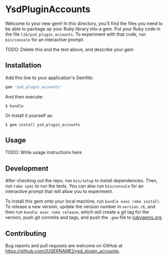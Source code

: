 # YsdPluginAccounts

Welcome to your new gem! In this directory, you'll find the files you need to be able to package up your Ruby library into a gem. Put your Ruby code in the file `lib/ysd_plugin_accounts`. To experiment with that code, run `bin/console` for an interactive prompt.

TODO: Delete this and the text above, and describe your gem

## Installation

Add this line to your application's Gemfile:

```ruby
gem 'ysd_plugin_accounts'
```

And then execute:

    $ bundle

Or install it yourself as:

    $ gem install ysd_plugin_accounts

## Usage

TODO: Write usage instructions here

## Development

After checking out the repo, run `bin/setup` to install dependencies. Then, run `rake spec` to run the tests. You can also run `bin/console` for an interactive prompt that will allow you to experiment.

To install this gem onto your local machine, run `bundle exec rake install`. To release a new version, update the version number in `version.rb`, and then run `bundle exec rake release`, which will create a git tag for the version, push git commits and tags, and push the `.gem` file to [rubygems.org](https://rubygems.org).

## Contributing

Bug reports and pull requests are welcome on GitHub at https://github.com/[USERNAME]/ysd_plugin_accounts.
